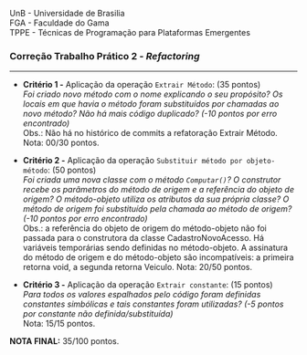 UnB - Universidade de Brasilia  
FGA - Faculdade do Gama  
TPPE - Técnicas de Programação para Plataformas Emergentes  

### Correção Trabalho Prático 2 - _Refactoring_

---

- **Critério 1 -** Aplicação da operação ``Extrair Método``: (35 pontos)  
  _Foi criado novo método com o nome explicando o seu propósito? Os locais em
que havia o método foram substituídos por chamadas ao novo método? Não há mais
código duplicado?  (-10 pontos por erro encontrado)_  
  Obs.: Não há no histórico de commits a refatoração Extrair Método. 
  Nota: 00/30 pontos.

- **Critério 2 -** Aplicação da operação ``Substituir método por objeto-método``: (50 pontos)  
  _Foi criada uma nova classe com o método ``Computar()``? O construtor recebe
os parâmetros do método de origem e a referência do objeto de origem? O
método-objeto utiliza os atributos da sua própria classe? O método de origem foi
substituído pela chamada ao método de origem? (-10 pontos por erro encontrado)_  
  Obs.: a referência do objeto de origem do método-objeto não foi passada para o
construtora da classe CadastroNovoAcesso. Há variáveis temporárias sendo
definidas no método-objeto. A assinatura do método de origem e do método-objeto
são incompatíveis: a primeira retorna void, a segunda retorna Veiculo. 
  Nota: 20/50 pontos.

- **Critério 3 -** Aplicação da operação ``Extrair constante``: (15 pontos)  
  _Para todos os valores espalhados pelo código foram definidas constantes
simbólicas e tais constantes foram utilizadas? (-5 pontos por constante não
definida/substituída)_  
  Nota: 15/15 pontos.

**NOTA FINAL:** 35/100 pontos.
